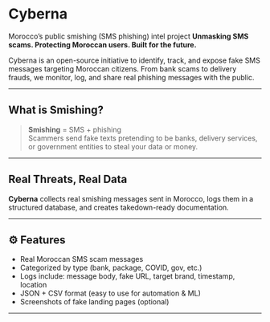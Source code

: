 # Cyberna
Morocco’s public smishing (SMS phishing) intel project
**Unmasking SMS scams. Protecting Moroccan users. Built for the future.**

Cyberna is an open-source initiative to identify, track, and expose fake SMS messages targeting Moroccan citizens. From bank scams to delivery frauds, we monitor, log, and share real phishing messages with the public.

---

##  What is Smishing?

> **Smishing** = SMS + phishing  
Scammers send fake texts pretending to be banks, delivery services, or government entities to steal your data or money.

---

##  Real Threats, Real Data

**Cyberna** collects real smishing messages sent in Morocco, logs them in a structured database, and creates takedown-ready documentation.

---

## ⚙️ Features

- Real Moroccan SMS scam messages
- Categorized by type (bank, package, COVID, gov, etc.)
- Logs include: message body, fake URL, target brand, timestamp, location
- JSON + CSV format (easy to use for automation & ML)
- Screenshots of fake landing pages (optional)

---

